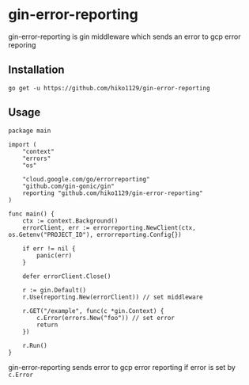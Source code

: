 # gin-error-reporting
gin-error-reporting is gin middleware which sends an error to gcp error reporing

## Installation
```
go get -u https://github.com/hiko1129/gin-error-reporting
```

## Usage
```
package main

import (
	"context"
	"errors"
	"os"

	"cloud.google.com/go/errorreporting"
	"github.com/gin-gonic/gin"
	reporting "github.com/hiko1129/gin-error-reporting"
)

func main() {
	ctx := context.Background()
	errorClient, err := errorreporting.NewClient(ctx, os.Getenv("PROJECT_ID"), errorreporting.Config{})

	if err != nil {
		panic(err)
	}

	defer errorClient.Close()

	r := gin.Default()
	r.Use(reporting.New(errorClient)) // set middleware

	r.GET("/example", func(c *gin.Context) {
		c.Error(errors.New("foo")) // set error
		return
	})

	r.Run()
}
```

gin-error-reporting sends error to gcp error reporting if error is set by `c.Error`
